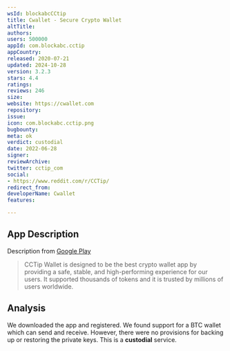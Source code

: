 ```yaml
---
wsId: blockabcCCtip
title: Cwallet - Secure Crypto Wallet
altTitle: 
authors: 
users: 500000
appId: com.blockabc.cctip
appCountry: 
released: 2020-07-21
updated: 2024-10-28
version: 3.2.3
stars: 4.4
ratings: 
reviews: 246
size: 
website: https://cwallet.com
repository: 
issue: 
icon: com.blockabc.cctip.png
bugbounty: 
meta: ok
verdict: custodial
date: 2022-06-28
signer: 
reviewArchive: 
twitter: cctip_com
social:
- https://www.reddit.com/r/CCTip/
redirect_from: 
developerName: Cwallet
features: 

---
```


## App Description 

Description from [Google Play](https://play.google.com/store/apps/details?id=com.blockabc.cctip)

> CCTip Wallet is designed to be the best crypto wallet app by providing a safe, stable, and high-performing experience for our users. It supported thousands of tokens and it is trusted by millions of users worldwide. 

## Analysis 

We downloaded the app and registered. We found support for a BTC wallet which can send and receive. However, there were no provisions for backing up or restoring the private keys. This is a **custodial** service.
